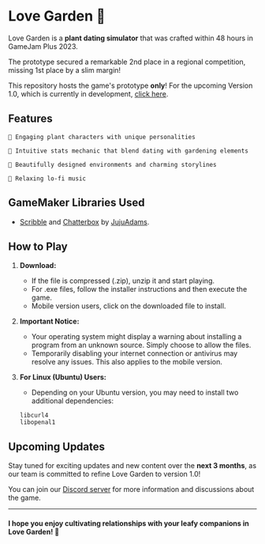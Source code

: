 # Love Garden 🌱

Love Garden is a **plant dating simulator** that was crafted within 48 hours in GameJam Plus 2023.

The prototype secured a remarkable 2nd place in a regional competition, missing 1st place by a slim margin!

This repository hosts the game's prototype **only**! For the upcoming Version 1.0, which is currently in development, [click here](#).

## Features
    🌵 Engaging plant characters with unique personalities

    🌺 Intuitive stats mechanic that blend dating with gardening elements

    🌹 Beautifully designed environments and charming storylines

    🍂 Relaxing lo-fi music

## GameMaker Libraries Used

- [Scribble](https://github.com/JujuAdams/Scribble) and [Chatterbox](https://github.com/JujuAdams/Chatterbox) by [JujuAdams](https://github.com/JujuAdams).

## How to Play
1. **Download:**
    - If the file is compressed (.zip), unzip it and start playing.
    - For .exe files, follow the installer instructions and then execute the game.
    - Mobile version users, click on the downloaded file to install.

2. **Important Notice:**
    - Your operating system might display a warning about installing a program from an unknown source. Simply choose to allow the files.
    - Temporarily disabling your internet connection or antivirus may resolve any issues. This also applies to the mobile version.

3. **For Linux (Ubuntu) Users:**
    - Depending on your Ubuntu version, you may need to install two additional dependencies:
    ```
    libcurl4
    libopenal1
    ```


## Upcoming Updates
Stay tuned for exciting updates and new content over the **next 3 months**, as our team is committed to refine Love Garden to version 1.0! 

You can join our [Discord server](https://discord.gg/AJJX5Fvs) for more information and discussions about the game.

---

#### I hope you enjoy cultivating relationships with your leafy companions in Love Garden! 🌷
